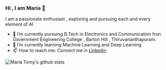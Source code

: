 ### Hi , I am Maria  👋

I am a passionate enthusiast , exploring and pursuing each and every element of AI 

- 🔭 I’m currently pursuing B.Tech in Electronics and Communication fron Government Engineering College , Barton Hill , Thiruvananthapuram.
- 🌱 I’m currently learning Machine Learning and Deep Learning  
- 📫 How to reach me: Connect me in [Linkedin](https://www.linkedin.com/in/maria-tomy-95607a1b0/)

![Maria Tomy's github stats](https://github-readme-stats.vercel.app/api?username=mariatomy9)




